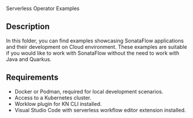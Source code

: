  Serverless Operator Examples

## Description

In this folder, you can find examples showcasing SonataFlow applications and their development on Cloud environment. These examples are suitable if you would like to work with SonataFlow without the need to work with Java and Quarkus.


## Requirements

* Docker or Podman, required for local development scenarios.
* Access to a Kubernetes cluster.
* Worklow plugin for KN CLI installed.
* Visual Studio Code with serverless workflow editor extension installed.
